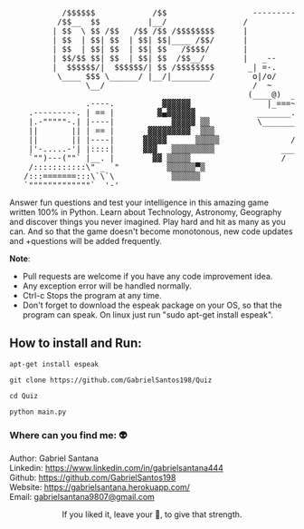 
<pre>
           /$$$$$$            /$$                  ----------------
          /$$__  $$          |__/                /                :
         | $$  \ $$ /$$   /$$ /$$ /$$$$$$$$      |                  '
         | $$  | $$| $$  | $$| $$|____ /$$/      |                  |
         | $$  | $$| $$  | $$| $$   /$$$$/       |                  |
         | $$/$$ $$| $$  | $$| $$  /$$__/        |   _--           |
         |  $$$$$$/|  $$$$$$/| $$ /$$$$$$$$       _| =-.     .-.   ||
          \____ $$$ \______/ |__/|________/        o|/o/       _.   |
                \__/                               /  ~          \ |
                                                  (____@)  ___~    |
                .----.          ▓▓▓▓▓▓                |_===~~~.`   |
    .---------. | == |         ▓▄▓▓▓▓▓▓             _______.--~     |
    |.-"""""-.| |----|            ▓▓▓▓▓ ▒▒          \________     |
    ||       || | == |       ▓▓▓▓▓▓▓▓▓  ▒▒▒                 \      |         
    ||       || |----|      ▓▓▓▓▓      ▒▒▒▒▒               /-__-- -__ 
    |'-.....-'| |::::|      ▓▓▓   ▒▒▒▒▒▒▒▒▒              ____        \
    `"")---(""` |__. |        ▓▓ ▒▒▒▒▒                   /           _ \    
    /:::::::::::\" _  "          ▒▒▒▒▒▒▀▒
   /:::=======:::\`\`\            ▒▒▒▒▒▒
   `"""""""""""""`  '-'                            
</pre>


Answer fun questions and test your intelligence in this amazing game written 100% in Python. Learn about Technology, Astronomy, Geography and discover things you never imagined. Play hard and hit as many as you can. And so that the game doesn't become monotonous, new code updates and +questions will be added frequently.
  
__Note__:<br>
  * Pull requests are welcome if you have any code improvement idea.<br>
  * Any exception error will be handled normally.<br>
  * Ctrl-c Stops the program at any time.<br>
  * Don't forget to download the espeak package on your OS, so that the program can speak. On linux just run "sudo apt-get install espeak".
  
## How to install and Run:
```
apt-get install espeak

git clone https://github.com/GabrielSantos198/Quiz

cd Quiz

python main.py
```

### Where can you find me: 👽

Author:   Gabriel Santana<br>
Linkedin: https://www.linkedin.com/in/gabrielsantana444<br>
Github:   https://github.com/GabrielSantos198<br>
Website:  https://gabrielsantana.herokuapp.com/<br>
Email:    gabrielsantana9807@gmail.com

<p align='center'>If you liked it, leave your 🌟, to give that strength.<p>
